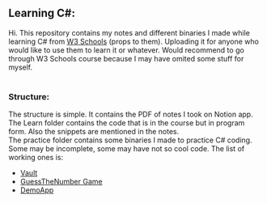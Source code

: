 ## Learning C#:
Hi. This repository contains my notes and different binaries I made while learning C# from [W3 Schools](https://www.w3schools.com/cs/index.php) (props to them). Uploading it for anyone who would like to use them to learn it or whatever. Would recommend to go through W3 Schools course because I may have omited some stuff for myself.
<br>
<br>
### Structure:
The structure is simple. It contains the PDF of notes I took on Notion app. The Learn folder contains the code that is in the course but in program form. Also the snippets are mentioned in the notes.
<br>
The practice folder contains some binaries I made to practice C# coding. Some may be incomplete, some may have not so cool code. The list of working ones is:
- [Vault](https://github.com/crypt0ace/Learning-CS/tree/main/Practice/Vault)
- [GuessTheNumber Game](https://github.com/crypt0ace/Learning-CS/tree/main/Practice/GuessTheNumber)
- [DemoApp](https://github.com/crypt0ace/Learning-CS/tree/main/Practice/DemoApp)
